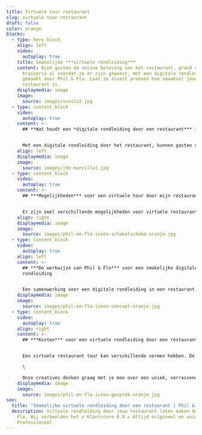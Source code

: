 ```yaml
---
title: Virtuele tour restaurant
slug: virtuele-tour-restaurant
draft: false
color: orange
blocks:
  - type: hero_block
    align: left
    video:
      autoplay: true
    title: Smakelijke ***virtuele rondleiding***
    content: Bied gasten dé online beleving van het restaurant, grand café of
      brasserie al voordat ze er zijn geweest, met een digitale rondleiding
      gemaakt door Phil & Flo. Laat ze alvast proeven hoe smaakvol jouw
      restaurant is.
    displaymedia: image
    image:
      source: images/sunita2.jpg
  - type: content_block
    video:
      autoplay: true
    content: >-
      ## **Wat houdt een *digitale rondleiding door een restaurant*** in?


      Met een digitale rondleiding door het restaurant, kunnen gasten op een rustige, overzichtelijke manier alvast kennismaken. Ze ervaren de sfeer en kunnen alle mogelijkheden van het restaurant bekijken. Laat de gasten alvast digitaal hun plek uitkiezen en geef ze de eerste aanzet om het restaurant te bezoeken. Een virtual restaurant tour is de meest realistische digitale weergave van jouw bedrijf. Dit zorgt voor vertrouwen, waarmee je sneller reserveringen kunt binnenhalen.
    align: left
    displaymedia: image
    image:
      source: images/jde-marcilla1.jpg
  - type: content_block
    video:
      autoplay: true
    content: >-
      ## ***Mogelijkheden*** voor een virtuele tour door mijn restaurant


      Er zijn veel verschillende mogelijkheden voor virtuele restaurant tours. Phil & Flo heeft ervaring met [360 graden video’s](https://www.philenflo.nl/360-graden-video-laten-maken/) en foto’s, [VR (virtual reality)](https://www.philenflo.nl/oplossingen/virtual-reality/), 3D rondleidingen en ook interactieve tours. Het is afhankelijk van de vraag of opdracht welke videovorm geschikt is. Laat je alleen het restaurant zien, of ga je voor de gehele beleving inclusief ontvangst en mice-en-place? We gaan graag met je in gesprek om te kijken welke videovorm bij jullie restaurant, café, hotel of brasserie past. Neem vrijblijvend contact met ons op voor de mogelijkheden.
    align: right
    displaymedia: image
    image:
      source: images/phil-en-flo-icoon-schakelschema-oranje.jpg
  - type: content_block
    video:
      autoplay: true
    align: left
    content: >-
      ## ***De werkwijze van Phil & Flo*** voor een smakelijke digitale
      rondleiding


      Een samenwerking voor een digitale rondleiding in een restaurant, begint altijd met het delen van een idee en visie. Tijdens een intakegesprek bespreken we jouw ideeën, wensen en doelen. Daarna werken we aan een technisch kader om de opdracht vorm te geven. Als de opdracht is bepaald, maak je kennis met een van onze creative producers. De creative producer begeleidt je door het verdere proces. Met de creative producer begin je met een creatieve sessie, waarin wordt bepaald hoe de kaders voor de [virtuele rondleiding toerisme](https://www.philenflo.nl/virtuele-tour-toerisme/) worden ingekleurd. Wat gaan we precies filmen? Gebruiken we een [voice-over](https://www.philenflo.nl/virtuele-tour-fabrieken-brouwerijen/) of zetten we figuranten in? Alle onderdelen worden verzameld en aan elkaar verbonden in een wireframe. Op basis daarvan maakt de creative producer afspraken over de benodigde mensen en locaties en wordt een draaiboek gemaakt.
    displaymedia: image
    image:
      source: images/phil-en-flo-icoon-concept-oranje.jpg
  - type: content_block
    video:
      autoplay: true
    align: right
    content: >-
      ## ***Kosten*** voor een virtuele rondleiding door een restaurant


      Een virtuele restaurant tour kan verschillende vormen hebben. De kosten hiervan zijn afhankelijk van de wensen en eisen van het bedrijf. Richt je je op de sfeer, op de producten of een combinatie? Wij werken met offertes op maat. Een persoonlijke offerte is dé manier om concreet inzicht te bieden in de kosten. Er zijn meerdere factoren die invloed hebben op de prijs. Phil & Flo werkt met eerlijke tarieven en is volledig transparant. Lees hier meer over [virtuele tours](https://www.philenflo.nl/virtuele-tour/). \

      \

      Onze creatives denken graag met je mee over een uniek, verrassend concept, dat voldoet aan jouw wensen en eisen. Onze expertise wordt ingezet voor het beste concept. Wil je meer weten? Neem dan contact met ons op voor een vrijblijvende offerte.
    displaymedia: image
    image:
      source: images/phil-en-flo-icoon-gesprek-oranje.jpg
seo:
  title: "Smakelijke virtuele rondleiding door een restaurant | Phil & Flo "
  description: Virtuele rondleiding door jouw restaurant laten maken door Phil &
    Flo. Wij verbeelden het ✔ Klantscore 8.9 ✔ Altijd origineel en uniek ✔
    Professioneel
---
```

